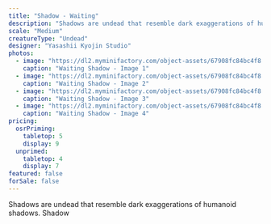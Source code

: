 ```yaml
---
title: "Shadow - Waiting"
description: "Shadows are undead that resemble dark exaggerations of humanoid shadows. Shadow"
scale: "Medium"
creatureType: "Undead"
designer: "Yasashii Kyojin Studio"
photos:
  - image: "https://dl2.myminifactory.com/object-assets/67908fc84bc4f8.15080890/images/720X720-Shadow_03_PS.jpg"
    caption: "Waiting Shadow - Image 1"
  - image: "https://dl2.myminifactory.com/object-assets/67908fc84bc4f8.15080890/images/720X720-Shadow_03_B.jpg"
    caption: "Waiting Shadow - Image 2"
  - image: "https://dl2.myminifactory.com/object-assets/67908fc84bc4f8.15080890/images/720X720-Shadow_03_SCALE.jpg"
    caption: "Waiting Shadow - Image 3"
  - image: "https://dl2.myminifactory.com/object-assets/67908fc84bc4f8.15080890/images/720X720-Shadow_03_C.jpg"
    caption: "Waiting Shadow - Image 4"
pricing:
  osrPriming:
    tabletop: 5
    display: 9
  unprimed:
    tabletop: 4
    display: 7
featured: false
forSale: false
---
```


Shadows are undead that resemble dark exaggerations of humanoid shadows. Shadow